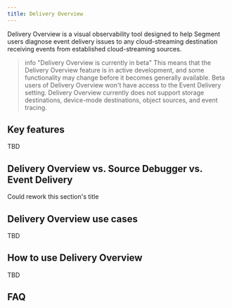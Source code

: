 ```yaml
---
title: Delivery Overview
---
```


Delivery Overview is a visual observability tool designed to help Segment users diagnose event delivery issues to any cloud-streaming destination receiving events from established cloud-streaming sources. 

> info "Delivery Overview is currently in beta"
> This means that the Delivery Overview feature is in active development, and some functionality may change before it becomes generally available. Beta users of Delivery Overview won't have access to the Event Delivery setting. Delivery Overview currently does not support storage destinations, device-mode destinations, object sources, and event tracing. 

## Key features
TBD

## Delivery Overview vs. Source Debugger vs. Event Delivery
Could rework this section's title

## Delivery Overview use cases
TBD

## How to use Delivery Overview
TBD

## FAQ